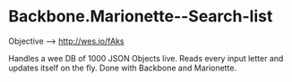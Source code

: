 # Backbone.Marionette--Search-list
Objective --> http://wes.io/fAks

Handles a wee DB of 1000 JSON Objects live. Reads every input letter and updates itself on the fly. 
Done with Backbone and Marionette.
